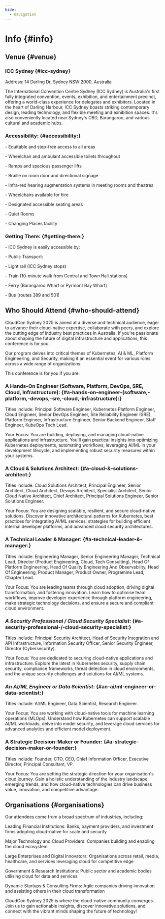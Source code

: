 ```yaml
---
hide:
  - navigation
---
```

# Info  {#info}

## Venue  {#venue}

### ICC Sydney  {#icc-sydney}

Address: 14 Darling Dr, Sydney NSW 2000, Australia 

The International Convention Centre Sydney (ICC Sydney) is Australia's first fully integrated convention, events, exhibition, and entertainment precinct, offering a world-class experience for delegates and exhibitors. Located in the heart of Darling Harbour, ICC Sydney boasts striking contemporary design, leading technology, and flexible meeting and exhibition spaces. It's also conveniently located near Sydney's CBD, Barangaroo, and various cultural and academic hubs. 

### Accessibility:   {#accessibility:}

\- Equitable and step-free access to all areas 

\- Wheelchair and ambulant accessible toilets throughout 

\- Ramps and spacious passenger lifts 

\- Braille on room door and directional signage 

\- Infra-red hearing augmentation systems in meeting rooms and theatres 

\- Wheelchairs available for hire 

\- Designated accessible seating areas 

\- Quiet Rooms 

\- Changing Places facility 

 

### Getting There:  {#getting-there:}

\- ICC Sydney is easily accessible by: 

\- Public Transport:  

\- Light rail (ICC Sydney stops) 

\- Train (10-minute walk from Central and Town Hall stations) 

\- Ferry (Barangaroo Wharf or Pyrmont Bay Wharf) 

\- Bus (routes 389 and 501\) 

 

 

## Who Should Attend  {#who-should-attend}

CloudCon Sydney 2025 is aimed at a diverse and technical audience, eager to advance their cloud-native expertise, collaborate with peers, and explore the cutting edge of industry best practices in Australia. If you're passionate about shaping the future of digital infrastructure and applications, this conference is for you.  

Our program delves into critical themes of Kubernetes, AI & ML, Platform Engineering, and Security, making it an essential event for various roles across a wide range of organizations.  

This conference is for you if you are:  

### A Hands-On Engineer (Software, Platform, DevOps, SRE, Cloud, Infrastructure):   {#a-hands-on-engineer-(software,-platform,-devops,-sre,-cloud,-infrastructure):}

Titles include: Principal Software Engineer, Kubernetes Platform Engineer, Cloud Engineer, Senior DevOps Engineer, Site Reliability Engineer (SRE), Platform Engineer, Infrastructure Engineer, Senior Backend Engineer, Staff Engineer, KubeOps Tech Lead.  

Your Focus: You are building, deploying, and managing cloud-native applications and infrastructure. You'll gain practical insights into optimizing Kubernetes deployments, automating workflows, leveraging AI/ML in your development lifecycle, and implementing robust security measures within your systems.  

### A Cloud & Solutions Architect:   {#a-cloud-&-solutions-architect:}

Titles include: Cloud Solutions Architect, Principal Engineer, Senior Architect, Cloud Architect, Devops Architect, Specialist Architect, Senior Cloud Native Architect, Chief Architect, Principal Solutions Engineer, Senior Solutions Engineer.  

Your Focus: You are designing scalable, resilient, and secure cloud-native solutions. Discover innovative architectural patterns for Kubernetes, best practices for integrating AI/ML services, strategies for building efficient internal developer platforms, and advanced cloud security architectures.  

### A Technical Leader & Manager:   {#a-technical-leader-&-manager:}

Titles include: Engineering Manager, Senior Engineering Manager, Technical Lead, Director (Product Engineering, Cloud, Tech Consulting), Head Of Platform Engineering, Head Of Quality Engineering And Observability, Head Of Engineering, Product Manager, Product Owner, Programme Lead, Chapter Lead.  

Your Focus: You are leading teams through cloud adoption, driving digital transformation, and fostering innovation. Learn how to optimise team workflows, improve developer experience through platform engineering, make strategic technology decisions, and ensure a secure and compliant cloud environment.  

### *A Security Professional / Cloud Security Specialist:*   {#a-security-professional-/-cloud-security-specialist:}

Titles include: Principal Security Architect, Head of Security Integration and API Infrastructure, Information Security Officer, Senior Security Engineer, Director (Cybersecurity).  

Your Focus: You are dedicated to securing cloud-native applications and infrastructure. Explore the latest in Kubernetes security, supply chain security, compliance frameworks, threat detection in cloud environments, and the unique security challenges and solutions for AI/ML systems.  

### *An AI/ML Engineer or Data Scientist*:   {#an-ai/ml-engineer-or-data-scientist:}

Titles include: AI/ML Engineer, Data Scientist, Research Engineer.  

Your Focus: You are working with cloud-native tools for machine learning operations (MLOps). Understand how Kubernetes can support scalable AI/ML workloads, delve into model security, and leverage cloud services for advanced analytics and efficient model deployment.  

### A Strategic Decision-Maker or Founder:   {#a-strategic-decision-maker-or-founder:}

Titles include: Founder, CTO, CEO, Chief Information Officer, Executive Director, Principal Consultant, VP.  

Your Focus: You are setting the strategic direction for your organisation's cloud journey. Gain a holistic understanding of the industry landscape, emerging trends, and how cloud-native technologies can drive business value, innovation, and competitive advantage.  

## Organisations  {#organisations}

Our attendees come from a broad spectrum of industries, including:  

Leading Financial Institutions: Banks, payment providers, and investment firms adopting cloud-native for scale and security   

Major Technology and Cloud Providers: Companies building and enabling the cloud ecosystem  

Large Enterprises and Digital Innovators: Organisations across retail, media, healthcare, and services leveraging cloud for competitive edge  

Government & Research Institutions: Public sector and academic bodies utilising cloud for data and services   

Dynamic Startups & Consulting Firms: Agile companies driving innovation and assisting others in their cloud transformation   


CloudCon Sydney 2025 is where the cloud-native community converges. Join us to gain actionable insights, discover innovative solutions, and connect with the vibrant minds shaping the future of technology\! 
